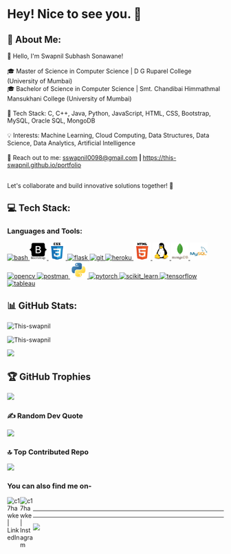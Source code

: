 # Hey! Nice to see you. 👋

<!--
**This-swapnil/This-swapnil** is a ✨ _special_ ✨ repository because its `README.md` (this file) appears on your GitHub profile.

Here are some ideas to get you started:

- 🔭 I’m currently working on ...
- 🌱 I’m currently learning ...
- 👯 I’m looking to collaborate on ...
- 🤔 I’m looking for help with ...
- 💬 Ask me about ...
- 📫 How to reach me: ...
- 😄 Pronouns: ...
- ⚡ Fun fact: ...
-->
## 💫 About Me:
👋 Hello, I'm Swapnil Subhash Sonawane!<br><br>
🎓 Master of Science in Computer Science | D G Ruparel College (University of Mumbai)<br>
🎓 Bachelor of Science in Computer Science | Smt. Chandibai Himmathmal Mansukhani College (University of Mumbai)<br><br>
🔧 Tech Stack: C, C++, Java, Python, JavaScript, HTML, CSS, Bootstrap, MySQL, Oracle SQL, MongoDB<br><br>
💡 Interests: Machine Learning, Cloud Computing, Data Structures, Data Science, Data Analytics, Artificial Intelligence<br><br>
📧 Reach out to me: sswapnil0098@gmail.com <b> | </b> https://this-swapnil.github.io/portfolio <br><br>

Let's collaborate and build innovative solutions together! 🚀

## 💻 Tech Stack:
<h3 align="left">Languages and Tools:</h3>
<p align="left"> <a href="https://www.gnu.org/software/bash/" target="_blank"> <img src="https://www.vectorlogo.zone/logos/gnu_bash/gnu_bash-icon.svg" alt="bash" width="40" height="40"/> </a> <a href="https://getbootstrap.com" target="_blank"> <img src="https://raw.githubusercontent.com/devicons/devicon/master/icons/bootstrap/bootstrap-plain-wordmark.svg" alt="bootstrap" width="40" height="40"/> </a> <a href="https://www.w3schools.com/css/" target="_blank"> <img src="https://raw.githubusercontent.com/devicons/devicon/master/icons/css3/css3-original-wordmark.svg" alt="css3" width="40" height="40"/> </a> <a  <a href="https://flask.palletsprojects.com/" target="_blank"> <img src="https://www.vectorlogo.zone/logos/pocoo_flask/pocoo_flask-icon.svg" alt="flask" width="40" height="40"/> </a> <a href="https://git-scm.com/" target="_blank"> <img src="https://www.vectorlogo.zone/logos/git-scm/git-scm-icon.svg" alt="git" width="40" height="40"/> </a> <a href="https://heroku.com" target="_blank"> <img src="https://www.vectorlogo.zone/logos/heroku/heroku-icon.svg" alt="heroku" width="40" height="40"/> </a> <a href="https://www.w3.org/html/" target="_blank"> <img src="https://raw.githubusercontent.com/devicons/devicon/master/icons/html5/html5-original-wordmark.svg" alt="html5" width="40" height="40"/> </a> <a href="https://www.linux.org/" target="_blank"> <img src="https://raw.githubusercontent.com/devicons/devicon/master/icons/linux/linux-original.svg" alt="linux" width="40" height="40"/> </a> <a href="https://www.mongodb.com/" target="_blank"> <img src="https://raw.githubusercontent.com/devicons/devicon/master/icons/mongodb/mongodb-original-wordmark.svg" alt="mongodb" width="40" height="40"/> </a> <a href="https://www.mysql.com/" target="_blank"> <img src="https://raw.githubusercontent.com/devicons/devicon/master/icons/mysql/mysql-original-wordmark.svg" alt="mysql" width="40" height="40"/> </a> <a href="https://opencv.org/" target="_blank"> <img src="https://www.vectorlogo.zone/logos/opencv/opencv-icon.svg" alt="opencv" width="40" height="40"/> </a> <a href="https://postman.com" target="_blank"> <img src="https://www.vectorlogo.zone/logos/getpostman/getpostman-icon.svg" alt="postman" width="40" height="40"/> </a> <a href="https://www.python.org" target="_blank"> <img src="https://raw.githubusercontent.com/devicons/devicon/master/icons/python/python-original.svg" alt="python" width="40" height="40"/> </a> <a href="https://pytorch.org/" target="_blank"> <img src="https://www.vectorlogo.zone/logos/pytorch/pytorch-icon.svg" alt="pytorch" width="40" height="40"/> </a> <a href="https://scikit-learn.org/" target="_blank"> <img src="https://upload.wikimedia.org/wikipedia/commons/0/05/Scikit_learn_logo_small.svg" alt="scikit_learn" width="40" height="40"/> </a> <a href="https://www.tensorflow.org" target="_blank"> <img src="https://www.vectorlogo.zone/logos/tensorflow/tensorflow-icon.svg" alt="tensorflow" width="40" height="40"/> </a> <a href="https://www.tableau.com/" target="_blank"> <img src="https://cdnl.tblsft.com/sites/default/files/pages/tableau_cmyk_2015.png" alt="tableau" width="100" height="40"/> </a> </p>

## 📊 GitHub Stats:
<p align="left"> <img src="https://komarev.com/ghpvc/?username=This-swapnil&label=Profile%20views&color=0e75b6&style=flat" alt="This-swapnil" /> </p>
<p><img align="center" src="https://github-readme-streak-stats.herokuapp.com/?user=This-swapnil&" alt="This-swapnil" /></p>

![](https://github-readme-stats.vercel.app/api/top-langs/?username=This-swapnil&hide_border=false&include_all_commits=true&count_private=false&layout=compact)



## 🏆 GitHub Trophies
![](https://github-profile-trophy.vercel.app/?username=This-swapnil&no-frame=false&no-bg=false&margin-w=4)

### ✍️ Random Dev Quote
![](https://quotes-github-readme.vercel.app/api?type=horizontal)

### 🔝 Top Contributed Repo
![](https://github-contributor-stats.vercel.app/api?username=This-swapnil&limit=5&combine_all_yearly_contributions=true)

### You can also find me on- 

[<img align="left" alt="c17hawke | LinkedIn" width="30px" src="https://img.icons8.com/color/48/000000/linkedin.png" />][linkedin]
[<img align="left" alt="c17hawke | Instagram" width="30px" src="https://img.icons8.com/fluent/48/000000/instagram-new.png" />][Instagram]

<br>

<hr>

[linkedin]: https://www.linkedin.com/in/swapnil-s-sonawane
[Instagram]: https://www.instagram.com/this_is_swapnil_

---
[![](https://visitcount.itsvg.in/api?id=This-swapnil&icon=5&color=0)](https://visitcount.itsvg.in)

<!-- Proudly created with GPRM ( https://gprm.itsvg.in ) -->
